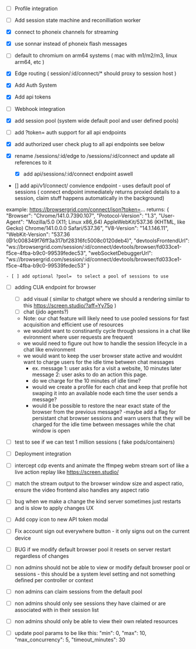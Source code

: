 - [ ] Profile integration
- [ ] Add session state machine and reconilliation worker
- [x] connect to phoneix channels for streaming
- [x] use sonnar instead of phoneix flash messages
- [ ] default to chromium on arm64 systems ( mac with m1/m2/m3, linux arm64, etc )
- [x] Edge routing ( session/:id/connect/* should proxy to session host )
- [x] Add Auth System 
- [x] Add api tokens

- [ ] Webhook integration


- [x] add session pool (system wide default pool and user defined pools)

- [ ] add ?token= auth support for all api endpoints
- [x] add authorized user check plug to all api endpoints see below
- [x] rename /sessions/:id/edge to /sessions/:id/connect and update all references to it
    - [x] add api/sessions/:id/connect endpoint aswell 

- [] add api/v1/connect/ convience endpoint - uses default pool of sessions ( connect endpoint immediately returns proxied details to a session, claim stuff happens automatically in the background) 

example: https://browsergrid.com/connect/json?token=... 
returns: 
{
  "Browser": "Chrome/141.0.7390.107",
  "Protocol-Version": "1.3",
  "User-Agent": "Mozilla/5.0 (X11; Linux x86_64) AppleWebKit/537.36 (KHTML, like Gecko) Chrome/141.0.0.0 Safari/537.36",
  "V8-Version": "14.1.146.11",
  "WebKit-Version": "537.36 (@1c008349f76ff3a317bf28316fc5008c0120deb4)",
  "devtoolsFrontendUrl": "ws://browsergrid.com/session/:id/connect/devtools/browser/fd033ce1-f5ce-4fba-b9c0-99539fedec53",
  "webSocketDebuggerUrl": "ws://browsergrid.com/session/:id/connect/devtools/browser/fd033ce1-f5ce-4fba-b9c0-99539fedec53"
}

    - [ ] add optional ?pool=  to select a pool of sessions to use


- [ ] adding CUA endpoint for browser
    - [ ] add visual ( similar to chatgpt where we should a  rendering  similar to this https://screen.studio/?aff=Yy75o )
    - [ ] chat  (jido agents?)
    - Note: our chat feature will likely need to use pooled sessions for fast acquisition and efficient use of resources
    - we wouldnt want to constinantly cycle through sessions in a chat like evironment where user requests are frequent
    - we would need to figure out how to handle the session lifecycle in a chat like environment
    - we would want to keep the user browser state active and wouldnt want to charge users for the idle time between chat messages
      - ex. message 1: user asks for a visit a website, 10 minutes later message 2: user asks to do an action this page. 
      - do we charge for the 10 minutes of idle time?
      - would we create a profile for each chat and keep that profile hot swaping it into an available node each time the user sends a message?
      - would it be possible to restore the near exact state of the browser from the previous message?
      -maybe add a flag for persistant chat browser sessions and warn users that they will be charged for the idle time between messages while the chat window is open
- [ ] test to see if we can test 1 million sessions ( fake pods/containers) 

- [ ] Deployment integration
- [ ] intercept cdp events and animate the ffmpeg webm stream sort of like a live action replay like https://screen.studio/
- [ ] match the stream output to the browser window size and aspect ratio, ensure the video frontend also handles any aspect ratio


- [ ] bug when we make a change the kind server sometimes just restarts and is slow to apply changes
UX
- [ ] Add copy icon to new API token modal
- [ ] Fix account sign out everywhere button - it only signs out on the current device

- [ ] BUG if we modify default browser pool it resets on server restart regardless of changes
- [ ] non admins should not be able to view or modify default browser pool or sessions - this should be a system level setting and not something defined per controller or context
- [ ] non admins can claim sessions from the default pool
- [ ] non admins should only see sessions they have claimed or are associated with in their session list
- [ ] non admins should only be able to view their own related resources


- [ ] update pool params to be like this:
  "min": 0,
  "max": 10,
  "max_concurrency": 5,
  "timeout_minutes": 30